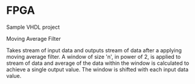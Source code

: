 # FPGA
Sample VHDL project

Moving Average Filter

Takes stream of input data and outputs stream of data after a applying moving average filter.
A window of size 'n', in power of 2, is applied to stream of data and average of the data within the window is calculated to achieve a single output value. The window is shifted with each input data value.
